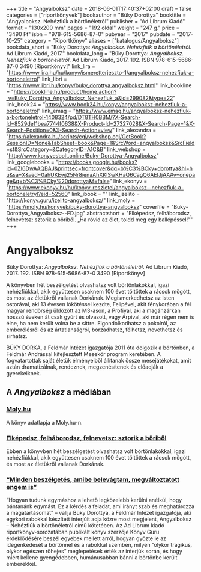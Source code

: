 +++
title = "Angyalboksz"
date = 2018-06-01T17:40:37+02:00
draft = false
categories = ["riportkönyvek"]
bookauthor = "Büky Dorottya"
booktitle = "Angyalboksz. Nehézfiúk a börtönéletről"
publisher = "Ad Librum Kiadó"
format = "130x200 mm"
pages = "192 oldal"
weight = "247 g."
price = "3490 Ft"
isbn = "978-615-5686-87-0"
pubyear = "2017"
pubdate = "2017-10-25"
category = "Riportkönyv"
aliases = ["katalogus/Angyalboksz"]
bookdata_short = "Büky Dorottya: *Angyalboksz. Nehézfiúk a börtönéletről*. Ad Librum Kiadó, 2017."
bookdata_long = "Büky Dorottya: *Angyalboksz. Nehézfiúk a börtönéletről*. Ad Librum Kiadó, 2017. 192. ISBN 978-615-5686-87-0 3490 [Riportkönyv]"
link_lira = "https://www.lira.hu/hu/konyv/ismeretterjeszto-1/angyalboksz-nehezfiuk-a-bortoneletrol"
link_libri = "https://www.libri.hu/konyv/buky_dorottya.angyalboksz.html"
link_bookline = "https://bookline.hu/product/home.action?_v=Buky_Dorottya_Angyalboksz_Nehezfiuk_a&id=299082&type=22"
link_book24 = "https://www.book24.hu/konyv/angyalboksz-nehezfiuk-a-bortoneletrol"
link_emag = "https://www.emag.hu/angyalboksz-nehezfiuk-a-bortoneletrol-1408324/pd/DT8TH0BBM/?X-Search-Id=8529def1bea7744f0638&X-Product-Id=27327028&X-Search-Page=1&X-Search-Position=0&X-Search-Action=view"
link_alexandra = "https://alexandra.hu/scripts/cgi/webshop.cgi/GetBook?SessionID=None&TabSheet=book&Page=1&SrcWord=angyalboksz&SrcField=sf&SrcCategory=&CategoryID=A1C&B"
link_webshop = "http://www.konyvesbolt.online/Buky-Dorottya-Angyalboksz"
link_googlebooks = "https://books.google.hu/books?id=0ZI6DwAAQBAJ&printsec=frontcover&dq=b%C3%BCky+dorottya&hl=hu&sa=X&ved=0ahUKEwj25Nr8ienaAhXKlSwKHaQ6CagQ6AEIJjAA#v=onepage&q=b%C3%BCky%20dorottya&f=false"
link_ekonyv = "https://www.ekonyv.hu/hu/konyv-reszletei/angyalboksz--nehezfiuk-a-bortoneletryl?eid=52560"
link_ibook = ""
link_izelito = "http://konyv.guru/izelito-angyalboksz/"
link_moly = "https://moly.hu/konyvek/buky-dorottya-angyalboksz"
coverfile = "Buky-Dorottya_Angyalboksz--FD.jpg"
abstractshort = "Elképedsz, felháborodsz, felnevetsz: sztorik a böriből. „Ha rövid az élet, toldd meg egy ballépéssel!”"
+++
# Angyalboksz

Büky Dorottya: *Angyalboksz. Nehézfiúk a börtönéletről*. Ad Librum Kiadó, 2017. 192. ISBN 978-615-5686-87-0 3490 [Riportkönyv]

A könyvben hét beszélgetést olvashatsz volt börtönlakókkal, igazi nehézfiúkkal, akik együttesen csaknem 100 évet töltöttek a rácsok mögött, és most az életükről vallanak Dorkának. Megismerkedhetsz az Isten ostorával, aki 13 évesen lókötéssel kezdte, Felipével, akit fénykorában a fél magyar rendőrség üldözött az M3-ason, a Profival, aki a magánzárkán hosszú éveken át csak gyúrt és olvasott, vagy Árpival, aki már régen nem is élne, ha nem került volna be a sittre. Elgondolkodhatsz a pokolról, az emberölésről és az ártatlanságról, borzadhatsz, félhetsz, nevethetsz és sírhatsz.

BÜKY DORKA, a Feldmár Intézet igazgatója 2011 óta dolgozik a börtönben, a Feldmár Andrással kifejlesztett Mesekör program keretében. A fogvatartottak saját életük élményeiből állítanak össze mesejátékokat, amit aztán dramatizálnak, rendeznek, megzenésítenek és előadják a gyerekeiknek.

## A <em>Angyalboksz</em> a médiában
### [Moly.hu](https://moly.hu/konyvek/buky-dorottya-angyalboksz)

A könyv adatlapja a Moly.hu-n.
### [Elképedsz, felháborodsz, felnevetsz: sztorik a böriből](http://www.adlibrum.hu/angyalboksz/)

Ebben a könyvben hét beszélgetést olvashatsz volt börtönlakókkal, igazi nehézfiúkkal, akik együttesen csaknem 100 évet töltöttek a rácsok mögött, és most az életükről vallanak Dorkának.
### [“Minden beszélgetés, amibe belevágtam, megváltoztatott engem is”](http://konyv.guru/minden-beszelgetes-amibe-belevagtam-megvaltoztatott-engem-is/)

“Hogyan tudunk egymáshoz a lehető legközelebb kerülni anélkül, hogy bántanánk egymást. Ez a kérdés a feladat, ami irányt szab és meghatározza a magatartásomat” – vallja Büky Dorottya, a Feldmár Intézet igazgatója, aki egykori rabokkal készített interjúit adja közre most megjelent, Angyalboksz – Nehézfiúk a börtönéletről című kötetében. Az Ad Librum kiadó riportkönyv-sorozatában publikált könyv szerzője Könyv Guru érdeklődésére beszél egyebek mellett arról, hogyan győzte le az idegenkedését a börtönnel és a rabokkal szemben, milyen “olykor tragikus, olykor egészen röhejes” meglepetések érték az interjúk során, és hogy miért kellene gyengédebben, humánusabban bánni a börtönbe került emberekkel.
